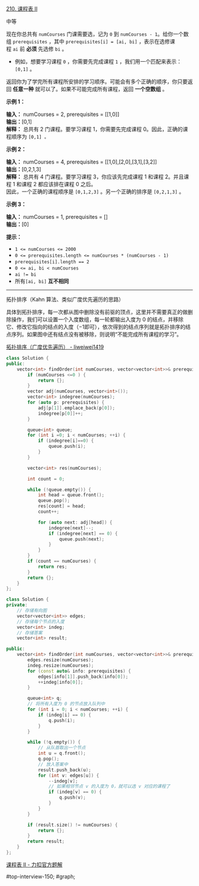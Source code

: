 [210. 课程表 II](https://leetcode.cn/problems/course-schedule-ii/)

中等

现在你总共有 `numCourses` 门课需要选，记为 `0` 到 `numCourses - 1`。给你一个数组 `prerequisites` ，其中 `prerequisites[i] = [ai, bi]` ，表示在选修课程 `ai` 前 **必须** 先选修 `bi` 。

- 例如，想要学习课程 `0` ，你需要先完成课程 `1` ，我们用一个匹配来表示：`[0,1]` 。

返回你为了学完所有课程所安排的学习顺序。可能会有多个正确的顺序，你只要返回 **任意一种** 就可以了。如果不可能完成所有课程，返回 **一个空数组** 。

**示例 1：**

**输入：** numCourses = 2, prerequisites = [[1,0]]  
**输出：**[0,1]  
**解释：** 总共有 2 门课程。要学习课程 1，你需要先完成课程 0。因此，正确的课程顺序为 `[0,1] 。`  

**示例 2：**

**输入：** numCourses = 4, prerequisites = [[1,0],[2,0],[3,1],[3,2]]  
**输出：**[0,2,1,3]  
**解释：** 总共有 4 门课程。要学习课程 3，你应该先完成课程 1 和课程 2。并且课程 1 和课程 2 都应该排在课程 0 之后。  
因此，一个正确的课程顺序是 `[0,1,2,3]` 。另一个正确的排序是 `[0,2,1,3]` 。  

**示例 3：**

**输入：** numCourses = 1, prerequisites = []  
**输出：**[0]  

**提示：**

- `1 <= numCourses <= 2000`
- `0 <= prerequisites.length <= numCourses * (numCourses - 1)`
- `prerequisites[i].length == 2`
- `0 <= ai, bi < numCourses`
- `ai != bi`
- 所有`[ai, bi]` **互不相同**
---- ----
拓扑排序（Kahn 算法、类似广度优先遍历的思路）

具体到拓扑排序，每一次都从图中删除没有前驱的顶点，这里并不需要真正的做删除操作，我们可以设置一个入度数组，每一轮都输出入度为 0 的结点，并移除它、修改它指向的结点的入度（−1即可），依次得到的结点序列就是拓扑排序的结点序列。如果图中还有结点没有被移除，则说明“不能完成所有课程的学习”。

[拓扑排序（广度优先遍历） - liweiwei1419](https://leetcode.cn/problems/course-schedule-ii/solutions/8431/tuo-bu-pai-xu-shen-du-you-xian-bian-li-python-dai-/)
```cpp
class Solution {
public:
    vector<int> findOrder(int numCourses, vector<vector<int>>& prerequisites) {
        if (numCourses <=0 ) {
            return {};
        }
        vector adj(numCourses, vector<int>());
        vector<int> indegree(numCourses);
        for (auto p: prerequisites) {
            adj[p[1]].emplace_back(p[0]);
            indegree[p[0]]++;
        }

        queue<int> queue;
        for (int i =0; i < numCourses; ++i) {
            if (indegree[i]==0) {
                queue.push(i);
            }
        }

        vector<int> res(numCourses);

        int count = 0;

        while (!queue.empty()) {
            int head = queue.front();
            queue.pop();
            res[count] = head;
            count++;

            for (auto next: adj[head]) {
                indegree[next]--;
                if (indegree[next] == 0) {
                    queue.push(next);
                }
            }
        }
        if (count == numCourses) {
            return res;
        }
        return {};
    }
};
```

```cpp
class Solution {
private:
    // 存储有向图
    vector<vector<int>> edges;
    // 存储每个节点的入度
    vector<int> indeg;
    // 存储答案
    vector<int> result;

public:
    vector<int> findOrder(int numCourses, vector<vector<int>>& prerequisites) {
        edges.resize(numCourses);
        indeg.resize(numCourses);
        for (const auto& info: prerequisites) {
            edges[info[1]].push_back(info[0]);
            ++indeg[info[0]];
        }

        queue<int> q;
        // 将所有入度为 0 的节点放入队列中
        for (int i = 0; i < numCourses; ++i) {
            if (indeg[i] == 0) {
                q.push(i);
            }
        }

        while (!q.empty()) {
            // 从队首取出一个节点
            int u = q.front();
            q.pop();
            // 放入答案中
            result.push_back(u);
            for (int v: edges[u]) {
                --indeg[v];
                // 如果相邻节点 v 的入度为 0，就可以选 v 对应的课程了
                if (indeg[v] == 0) {
                    q.push(v);
                }
            }
        }

        if (result.size() != numCourses) {
            return {};
        }
        return result;
    }
};
```
[课程表 II - 力扣官方题解](https://leetcode.cn/problems/course-schedule-ii/solutions/249149/ke-cheng-biao-ii-by-leetcode-solution/)

#top-interview-150; #graph; 